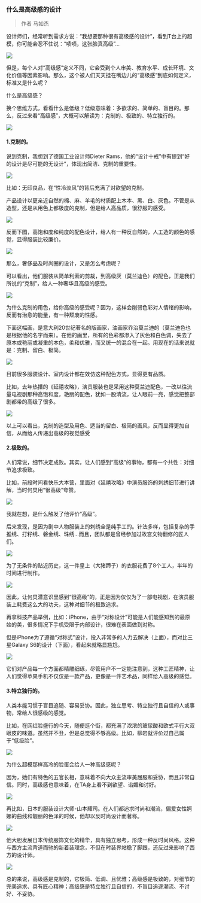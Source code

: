 
   ###  什么是高级感的设计

   > 作者  马如杰

设计师们，经常听到需求方说：“我想要那种很有高级感的设计”，看到T台上的超模，你可能会忍不住说：“啧啧，这张脸真高级”…

![](https://img.zcool.cn/community/01fcd75beb9db8a801209252217bdc.jpg)

但是，每个人对“高级感”定义不同，它会受到个人审美、教育水平、成长环境、文化价值等因素影响。那么，这个被人们天天挂在嘴边儿的“高级感”到底如何定义，标准又是什么呢？

什么是高级感？ 

换个思维方式，看看什么是低级？低级意味着：多欲求的、简单的、盲目的。那么，反过来看“高级感”，大概可以解读为：克制的、极致的、特立独行的。

![](https://img.zcool.cn/community/01129d5beb9db8a801209252d457bc.png)

#### 1.克制的。

说到克制，我想到了德国工业设计师Dieter Rams，他的“设计十戒”中有提到“好的设计是尽可能的无设计”，体现出简洁、克制的重要性。

![](https://img.zcool.cn/community/01f1cf5beb9db8a80121ab5d79d1e6.jpg)

比如：无印良品，在“性冷淡风”的背后充满了对欲望的克制。

产品设计以更亲近自然的棉、麻、羊毛的材质配上木本、黑、白、灰色。不管是从造型，还是从用色上都极度的克制，但是给人高品质，很舒服的感受。 

![](https://img.zcool.cn/community/01532b5beb9db8a80120925255141f.jpg)

反而下图，高饱和度和纯度的配色设计，给人有一种反自然的，人工造的颜色的感觉，显得服装比较廉价。

![](https://img.zcool.cn/community/0113645beb9e3ba801209252b3441d.jpg)

那么，奢侈品及时尚圈的设计，又是怎么考虑呢？ 

可以看出，他们服装从简单利索的剪裁，到高级灰（莫兰迪色）的配色，正是我们所说的“克制”，给人一种奢华且高级的感受。

![](https://img.zcool.cn/community/01ee4c5beb9e3ba80121ab5dd73d41.jpg)

为什么克制的用色，给你高级的感受呢？因为，这样会削弱色彩对人情绪的影响，反而有治愈的能量，有一种颓废的性感。

下面这幅画，是意大利20世纪著名的版画家，油画家乔治莫兰迪的（莫兰迪色也是根据他的名字而来）。在他的画里，所有的色彩都渗入了灰色和白色调，失去了原本或艳丽或凝重的本色，柔和优雅，而又统一的混合在一起。用现在的话来说就是：克制、留白、极简。

![](https://img.zcool.cn/community/01b8a35beb9e3ba801209252cb2626.jpg)

目前很多服装设计、室内设计都在效仿这种配色方式，显得更有品质。

比如，去年热播的《延禧攻略》，演员服装也是采用这种莫兰迪配色，一改以往流量电视剧那种高饱和度，艳丽的配色，犹如一股清流，让人眼前一亮，感觉把整部剧都带的高级了很多。

![](https://img.zcool.cn/community/01a8da5beb9e3ca80121ab5dbca45c.jpg)

以上可以看出，克制的造型及用色、适当的留白、极简的画风，反而显得更加自信，从而给人传递出高级的视觉感受

#### 2.极致的。

人们常说，细节决定成败。其实，让人们感到“高级”的事物，都有一个共性：对细节追求极致。

比如，前段时间看快乐大本营，里面对《延禧攻略》中演员服饰的刺绣细节进行讲解，当时何炅用“很高级”夸赞。 

![](https://img.zcool.cn/community/0132c35beb9e3ca8012092529ce274.jpg)

我就在想，是什么触发了他评价“高级”。

后来发现，是因为剧中人物服装上的刺绣全是纯手工的。针法多样，包括复杂的手推绣、打籽绣、磐金绣、珠绣...而且，团队都是曾经参加过故宫文物翻修的匠人们。

![](https://img.zcool.cn/community/0151985beb9e90a80121ab5d21839c.jpg)

为了无条件的贴近历史，这一件皇上（大猪蹄子）的衣服花费了8个工人，半年的时间进行制作。 

![](https://img.zcool.cn/community/01d7ae5beb9e90a8012092521be28e.jpg)

因此，让何炅潜意识里感到“很高级”的，正是因为仅仅为了一部电视剧，在演员服装上耗费这么大的功夫，这种对细节的极致追求。

再拿科技产品举例，比如：iPhone，由于“对称设计”可能是人们能感知到的最原始的美，很多情况下手机受限于内部设计，很难在表面做到对称。

但是iPhone为了遵循“对称式”设计，投入非常多的人力去解决（上面），而对比三星Galaxy S6的设计（下面），看起来就略显尴尬。


![](https://img.zcool.cn/community/0102bd5beb9e90a80121ab5dc5f744.jpg)

它们对产品每一个方面都精雕细琢，尽管用户不一定能注意到，这种工匠精神，让人们觉得苹果手机不仅仅是一款产品，更像是一件艺术品，同样给人高级的感觉。


#### 3.特立独行的。

人类本能习惯于盲目追随、容易妥协。因此，独立思考、特立独行且自信的人或事物，常给人很感级的感觉。

比如，在网红脸盛行的今天，随便逛个街，都充满了浓浓的玻尿酸和欧式平行大双眼皮的味道。虽然并不丑，但是总觉得不够高级。比如，柳岩就评价过自己属于“低级脸”。 

![](https://img.zcool.cn/community/01a17c5beb9e90a801209252f1372a.jpg)

为什么超模那样高冷的脸蛋会给人一种高级感呢？

因为，她们有特色的五官长相，意味着不向大众主流审美屈服和妥协，而且非常自信。同时，高级感也意味着，在TA身上看不到欲望、谄媚和讨好。


![](https://img.zcool.cn/community/017e085beb9e90a80121ab5d756216.jpg)

再比如，日本的服装设计大师-山本耀司。在人们都追求时尚和潮流，偏爱女性婀娜的曲线和靓丽的色泽的时候，他却以反时尚设计而著称。


![](https://img.zcool.cn/community/011de05beb9edba80121ab5dbf8441.jpg)

他大胆发展日本传统服饰文化的精华，具有独立思考，形成一种反时尚风格。这种与西方主流背道而驰的新着装理念，不但在时装界站稳了脚跟，还反过来影响了西方的设计师。

![](https://img.zcool.cn/community/01f4495beb9edca801209252cb879a.jpg)

总的来说，高级感是克制的，它极简、低调、且优雅；高级感是极致的，对细节的完美追求、具有匠心精神；高级感是特立独行且自信的，不盲目追逐潮流、不讨好、不妥协。

